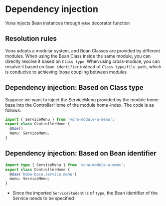 # Dependency injection

Vona injects Bean instances through `@Use` decorator function

## Resolution rules

Vona adopts a modular system, and Bean Classes are provided by different modules. When using the Bean Class inside the same module, you can directly resolve it based on `Class type`. When using cross-module, you can resolve it based on `Bean identifier` instead of `Class type/file path`, which is conducive to achieving loose coupling between modules

## Dependency injection: Based on Class type

Suppose we want to inject the ServiceMenu provided by the module home-base into the ControllerHome of the module home-index. The code is as follows:

``` typescript
import { ServiceMenu } from 'vona-module-a-menu';
export class ControllerHome {
  @Use()
  menu: ServiceMenu;
}  
```

## Dependency injection: Based on Bean identifier

``` typescript
import type { ServiceMenu } from 'vona-module-a-menu';
export class ControllerHome {
  @Use('home-base.service.menu')
  menu: ServiceMenu;
}  
```

- Since the imported `ServiceStudent` is of `type`, the Bean identifier of the Service needs to be specified
